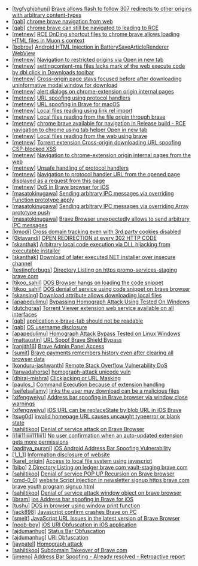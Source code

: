 * [[tvgfvghjbhunj](https://hackerone.com/tvgfvghjbhunj)] [Brave allows flash to follow 307 redirects to other origins with arbitrary content-types](https://hackerone.com/reports/449478)
* [[qab](https://hackerone.com/qab)] [chrome  brave navigation from web](https://hackerone.com/reports/415967)
* [[qab](https://hackerone.com/qab)] [chrome  brave can still be navigated to leading to RCE](https://hackerone.com/reports/415178)
* [[metnew](https://hackerone.com/metnew)] [RCE DnDing shortcut files to chrome  brave allows loading HTML files in Muon s context](https://hackerone.com/reports/415258)
* [[bobrov](https://hackerone.com/bobrov)] [ Android HTML Injection in BatterySaveArticleRenderer WebView](https://hackerone.com/reports/176065)
* [[metnew](https://hackerone.com/metnew)] [Navigation to restricted origins via Open in new tab ](https://hackerone.com/reports/369218)
* [[metnew](https://hackerone.com/metnew)] [ settingcontent-ms files lacks mark of the web   execute code by dbl click in Downloads toolbar](https://hackerone.com/reports/377206)
* [[metnew](https://hackerone.com/metnew)] [Cross-origin page stays focused before after downloading  uninformative modal window for download](https://hackerone.com/reports/375259)
* [[metnew](https://hackerone.com/metnew)] [ alert  dialogs on chrome-extension   origin internal pages ](https://hackerone.com/reports/378809)
* [[metnew](https://hackerone.com/metnew)] [URL spoofing using protocol handlers](https://hackerone.com/reports/373721)
* [[metnew](https://hackerone.com/metnew)] [URL spoofing in Brave for macOS](https://hackerone.com/reports/369086)
* [[metnew](https://hackerone.com/metnew)] [Local files reading using link rel import  ](https://hackerone.com/reports/375329)
* [[metnew](https://hackerone.com/metnew)] [Local files reading from the file   origin through brave  ](https://hackerone.com/reports/390362)
* [[metnew](https://hackerone.com/metnew)] [ chrome  brave available for navigation in Release build - RCE  navigation to chrome   using tab helper  Open in new tab ](https://hackerone.com/reports/395737)
* [[metnew](https://hackerone.com/metnew)] [Local files reading from the web using brave  ](https://hackerone.com/reports/390013)
* [[metnew](https://hackerone.com/metnew)] [Torrent extension Cross-origin downloading  URL spoofing  CSP-blocked XSS](https://hackerone.com/reports/378864)
* [[metnew](https://hackerone.com/metnew)] [Navigation to chrome-extension   origin internal pages from the web](https://hackerone.com/reports/378805)
* [[metnew](https://hackerone.com/metnew)] [Unsafe handling of protocol handlers](https://hackerone.com/reports/369185)
* [[metnew](https://hackerone.com/metnew)] [Navigation to protocol handler URL from the opened page displayed as a request from this page ](https://hackerone.com/reports/374969)
* [[metnew](https://hackerone.com/metnew)] [DoS in Brave browser for iOS](https://hackerone.com/reports/357665)
* [[masatokinugawa](https://hackerone.com/masatokinugawa)] [Sending arbitrary IPC messages via overriding Function prototype apply](https://hackerone.com/reports/188086)
* [[masatokinugawa](https://hackerone.com/masatokinugawa)] [Sending arbitrary IPC messages via overriding Array prototype push](https://hackerone.com/reports/188561)
* [[masatokinugawa](https://hackerone.com/masatokinugawa)] [Brave Browser unexpectedly allows to send arbitrary IPC messages](https://hackerone.com/reports/187542)
* [[kmodi](https://hackerone.com/kmodi)] [Cross domain tracking even with 3rd party cookies disabled ](https://hackerone.com/reports/331428)
* [[0ktavandi](https://hackerone.com/0ktavandi)] [OPEN REDIRECTION at every 302 HTTP CODE](https://hackerone.com/reports/369447)
* [[skanthak](https://hackerone.com/skanthak)] [Arbitrary local code execution via DLL hijacking from executable installer](https://hackerone.com/reports/272221)
* [[skanthak](https://hackerone.com/skanthak)] [Download of later executed  NET installer over insecure channel](https://hackerone.com/reports/272231)
* [[testingforbugs](https://hackerone.com/testingforbugs)] [Directory Listing on https  promo-services-staging brave com](https://hackerone.com/reports/371464)
* [[tikoo_sahil](https://hackerone.com/tikoo_sahil)] [ DOS Browser hangs on loading the code snippet](https://hackerone.com/reports/181686)
* [[tikoo_sahil](https://hackerone.com/tikoo_sahil)] [ DOS denial of service using code snippet on brave browser](https://hackerone.com/reports/181558)
* [[skansing](https://hackerone.com/skansing)] [Download attribute allows downloading local files](https://hackerone.com/reports/258710)
* [[apapedulimu](https://hackerone.com/apapedulimu)] [Bypassing Homograph Attack Using   Tested On Windows ](https://hackerone.com/reports/317931)
* [[dutchgraa](https://hackerone.com/dutchgraa)] [Torrent Viewer extension web service available on all interfaces](https://hackerone.com/reports/300181)
* [[qab](https://hackerone.com/qab)] [application x-brave-tab should not be readable ](https://hackerone.com/reports/258578)
* [[qab](https://hackerone.com/qab)] [OS username disclosure](https://hackerone.com/reports/258585)
* [[apapedulimu](https://hackerone.com/apapedulimu)] [Homograph Attack Bypass  Tested on Linux  Windows ](https://hackerone.com/reports/268984)
* [[mattaustin](https://hackerone.com/mattaustin)] [URL Spoof  Brave Shield Bypass](https://hackerone.com/reports/255991)
* [[ranjith16](https://hackerone.com/ranjith16)] [Brave Admin Panel Access](https://hackerone.com/reports/175366)
* [[sumit](https://hackerone.com/sumit)] [Brave payments remembers history even after clearing all browser data ](https://hackerone.com/reports/203088)
* [[konduru-jashwanth](https://hackerone.com/konduru-jashwanth)] [Remote Stack Overflow Vulnerability DoS ](https://hackerone.com/reports/181061)
* [[tarwadahorse](https://hackerone.com/tarwadahorse)] [homograph-attack unicode vuln ](https://hackerone.com/reports/221461)
* [[dhiraj-mishra](https://hackerone.com/dhiraj-mishra)] [Clickjacking or URL Masking ](https://hackerone.com/reports/204198)
* [[paulos_](https://hackerone.com/paulos_)] [Command Execution because of extension handling](https://hackerone.com/reports/188078)
* [[seifelsallamy](https://hackerone.com/seifelsallamy)] [links the user may download can be a malicious files](https://hackerone.com/reports/182557)
* [[xifengweiyu](https://hackerone.com/xifengweiyu)] [Address bar spoofing in Brave browser via window close warnings](https://hackerone.com/reports/208834)
* [[xifengweiyu](https://hackerone.com/xifengweiyu)] [ iOS URL can be replaceState by blob URL in iOS Brave](https://hackerone.com/reports/215044)
* [[tsug0d](https://hackerone.com/tsug0d)] [invalid homepage URL causes uncaught typeerror or blank state](https://hackerone.com/reports/177184)
* [[sahiltikoo](https://hackerone.com/sahiltikoo)] [Denial of service attack on Brave Browser ](https://hackerone.com/reports/176066)
* [[i1iii11iiiii111iii1](https://hackerone.com/i1iii11iiiii111iii1)] [No user confirmation when an auto-updated extension gets more permissions](https://hackerone.com/reports/199243)
* [[aaditya_purani](https://hackerone.com/aaditya_purani)] [ iOS Android Address Bar Spoofing Vulnerability ](https://hackerone.com/reports/175958)
* [[1_1_1](https://hackerone.com/1_1_1)] [Information disclosure of website](https://hackerone.com/reports/179121)
* [[karel_origin](https://hackerone.com/karel_origin)] [Access to local file system using javascript](https://hackerone.com/reports/175979)
* [[bibo](https://hackerone.com/bibo)] [2 Directory Listing on ledger brave com  vault-staging brave com](https://hackerone.com/reports/175320)
* [[sahiltikoo](https://hackerone.com/sahiltikoo)] [Denial of service POP UP Recursion on Brave browser](https://hackerone.com/reports/179248)
* [[cmd-0_0](https://hackerone.com/cmd-0_0)] [ website Script injection in newsletter signup https  brave com brave youth program signup html](https://hackerone.com/reports/175403)
* [[sahiltikoo](https://hackerone.com/sahiltikoo)] [Denial of service attack window object on brave browser](https://hackerone.com/reports/176197)
* [[ibram](https://hackerone.com/ibram)] [ ios Address bar spoofing in Brave for iOS](https://hackerone.com/reports/176929)
* [[tushu](https://hackerone.com/tushu)] [DOS in browser using window print  function](https://hackerone.com/reports/176364)
* [[jack898](https://hackerone.com/jack898)] [Javascript confirm  crashes Brave on PC](https://hackerone.com/reports/176076)
* [[smelt](https://hackerone.com/smelt)] [JavaScript URL Issues in the latest version of Brave Browser](https://hackerone.com/reports/176083)
* [[noob-boy](https://hackerone.com/noob-boy)] [ iOS URI Obfuscation in iOS application](https://hackerone.com/reports/176159)
* [[ajdumanhug](https://hackerone.com/ajdumanhug)] [Status Bar Obfuscation](https://hackerone.com/reports/175701)
* [[ajdumanhug](https://hackerone.com/ajdumanhug)] [URI Obfuscation](https://hackerone.com/reports/175529)
* [[jaypatel](https://hackerone.com/jaypatel)] [Homograph attack](https://hackerone.com/reports/175286)
* [[sahiltikoo](https://hackerone.com/sahiltikoo)] [Subdomain Takeover of Brave com](https://hackerone.com/reports/175397)
* [[jimeno](https://hackerone.com/jimeno)] [Address Bar Spoofing - Already resolved - Retroactive report](https://hackerone.com/reports/175779)
